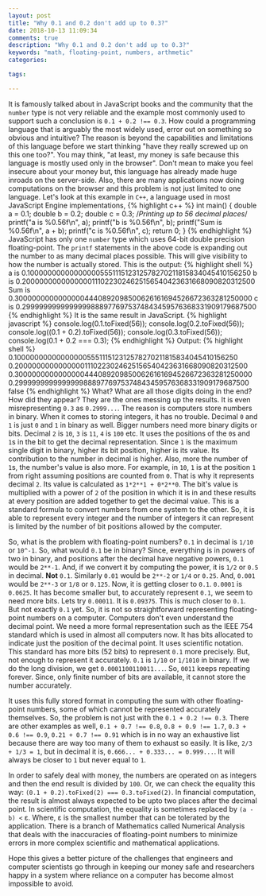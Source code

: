 ```yaml
---
layout: post
title: "Why 0.1 and 0.2 don't add up to 0.3?"
date: 2018-10-13 11:09:34
comments: true
description: "Why 0.1 and 0.2 don't add up to 0.3?"
keywords: "math, floating-point, numbers, arthmetic"
categories:

tags:

---
```

It is famously talked about in JavaScript books and the community that the `number` type is not very reliable and the example most commonly used to support such a conclusion is `0.1 + 0.2 !== 0.3`. How could a programming language that is arguably the most widely used, error out on something so obvious and intuitive? The reason is beyond the capabilities and limitations of this language before we start thinking "have they really screwed up on this one too?". You may think, "at least, my money is safe because this language is mostly used only in the browser". Don't mean to make you feel insecure about your money but, this language has already made huge inroads on the server-side. Also, there are many applications now doing computations on the browser and this problem is not just limited to one language. Let's look at this example in `C++`, a language used in most JavaScript Engine implementations,
{% highlight c++ %}
int main() {
    double a = 0.1;
    double b = 0.2;
    double c = 0.3;
    /*Printing up to 56 decimal places*/
    printf("a is %0.56f\n", a);
    printf("b is %0.56f\n", b);
    printf("Sum is %0.56f\n", a + b);
    printf("c is %0.56f\n", c);
    return 0;
}
{% endhighlight %}
JavaScript has only one `number` type which uses 64-bit double precision floating-point. The `printf` statements in the above code is expanding out the number to as many decimal places possible. This will give visibility to how the number is actually stored. This is the output:
{% highlight shell %}
a is 0.10000000000000000555111512312578270211815834045410156250
b is 0.20000000000000001110223024625156540423631668090820312500
Sum is 0.30000000000000004440892098500626161694526672363281250000
c is 0.29999999999999998889776975374843459576368331909179687500
{% endhighlight %}
It is the same result in JavaScript.
{% highlight javascript %}
console.log(0.1.toFixed(56));
console.log(0.2.toFixed(56));
console.log((0.1 + 0.2).toFixed(56));
console.log(0.3.toFixed(56));
console.log(0.1 + 0.2 === 0.3);
{% endhighlight %}
Output:
{% highlight shell %}
0.10000000000000000555111512312578270211815834045410156250
0.20000000000000001110223024625156540423631668090820312500
0.30000000000000004440892098500626161694526672363281250000
0.29999999999999998889776975374843459576368331909179687500
false
{% endhighlight %}
What? What are all those digits doing in the end? How did they appear? They are the ones messing up the results. It is even misrepresenting `0.3` as `0.2999...`. The reason is computers store numbers in binary. When it comes to storing integers, it has no trouble. Decimal `0` and `1` is just `0` and `1` in binary as well. Bigger numbers need more binary digits or bits. Decimal `2` is `10`, `3` is `11`, `4` is `100` etc. It uses the positions of the `0`s and `1`s in the bit to get the decimal representation. Since `1` is the maximum single digit in binary, higher its bit position, higher is its value. Its contribution to the number in decimal is higher. Also, more the number of `1`s, the number's value is also more. For example, in `10`, `1` is at the position `1` from right assuming positions are counted from `0`. That is why it represents decimal `2`. Its value is calculated as `1*2**1 + 0*2**0`. The bit's value is multiplied with a power of `2` of the position in which it is in and these results at every position are added together to get the decimal value. This is a standard formula to convert numbers from one system to the other. So, it is able to represent every integer and the number of integers it can represent is limited by the number of bit positions allowed by the computer.

So, what is the problem with floating-point numbers? `0.1` in decimal is `1/10` or `10^-1`. So, what would `0.1` be in binary? Since, everything is in powers of two in binary, and positions after the decimal have negative powers, `0.1` would be `2**-1`. And, if we convert it by computing the power, it is `1/2` or `0.5` in decimal. **Not** `0.1`. Similarly `0.01` would be `2**-2` or `1/4` or `0.25`. And, `0.001` would be `2**-3` or `1/8` or `0.125`. Now, it is getting closer to `0.1`. `0.0001` is `0.0625`. It has become smaller but, to accurately represent `0.1`, we seem to need more bits. Lets try `0.00011`. It is `0.09375`. This is much closer to `0.1`. But not exactly `0.1` yet. So, it is not so straightforward representing floating-point numbers on a computer. Computers don't even understand the decimal point. We need a more formal representation such as the IEEE 754 standard which is used in almost all computers now. It has bits allocated to indicate just the position of the decimal point. It uses scientific notation. This standard has more bits (52 bits) to represent `0.1` more precisely. But, not enough to represent it accurately. `0.1` is `1/10` or `1/1010` in binary. If we do the long division, we get `0.0001100110011...`. So, `0011` keeps repeating forever. Since, only finite number of bits are available, it cannot store the number accurately. 

It uses this fully stored format in computing the sum with other floating-point numbers, some of which cannot be represented accurately themselves. So, the problem is not just with the `0.1 + 0.2 !== 0.3`. There are other examples as well, `0.1 + 0.7 !== 0.8`, `0.8 + 0.9 !== 1.7`, `0.3 + 0.6 !== 0.9`, `0.21 + 0.7 !== 0.91` which is in no way an exhaustive list because there are way too many of them to exhaust so easily. It is like, `2/3 + 1/3 = 1`, but in decimal it is, `0.666... + 0.333... = 0.999...`. It will always be closer to `1` but never equal to `1`.

In order to safely deal with money, the numbers are operated on as integers and then the end result is divided by `100`. Or, we can check the equality this way: `(0.1 + 0.2).toFixed(2) === 0.3.toFixed(2)`. In financial computation, the result is almost always expected to be upto two places after the decimal point. In scientific computation, the equality is sometimes replaced by `(a - b) <` &epsilon;. Where, &epsilon; is the smallest number that can be tolerated by the application. There is a branch of Mathematics called Numerical Analysis that deals with the inaccuracies of floating-point numbers to minimize errors in more complex scientific and mathematical applications.

Hope this gives a better picture of the challenges that engineers and computer scientists go through in keeping our money safe and researchers happy in a system where reliance on a computer has become almost impossible to avoid.